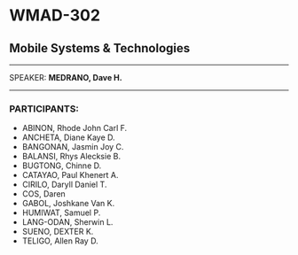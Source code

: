 # WMAD-302

## Mobile Systems & Technologies

---

SPEAKER: **MEDRANO, Dave H.**

---

### PARTICIPANTS:
- ABINON, Rhode John Carl F.
- ANCHETA, Diane Kaye D.
- BANGONAN, Jasmin Joy C.
- BALANSI, Rhys Alecksie B.
- BUGTONG, Chinne D.
- CATAYAO, Paul Khenert A.
- CIRILO, Daryll Daniel T.
- COS, Daren
- GABOL, Joshkane Van K.
- HUMIWAT, Samuel P.
- LANG-ODAN, Sherwin L.
- SUENO, DEXTER K.
- TELIGO, Allen Ray D.
